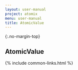 ```yaml
---
layout: user-manual
project: atomix
menu: user-manual
title: AtomicValue
---
```


{:.no-margin-top}

## AtomicValue

{% include common-links.html %}
